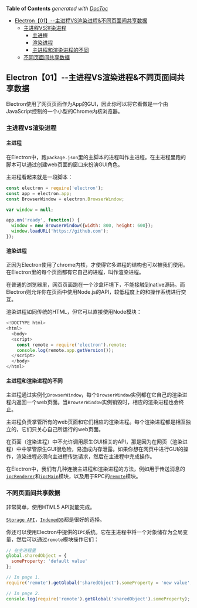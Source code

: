 <!-- START doctoc generated TOC please keep comment here to allow auto update -->
<!-- DON'T EDIT THIS SECTION, INSTEAD RE-RUN doctoc TO UPDATE -->
**Table of Contents**  *generated with [DocToc](https://github.com/thlorenz/doctoc)*

- [Electron【01】--主进程VS渲染进程&不同页面间共享数据](#electron01--%E4%B8%BB%E8%BF%9B%E7%A8%8Bvs%E6%B8%B2%E6%9F%93%E8%BF%9B%E7%A8%8B%E4%B8%8D%E5%90%8C%E9%A1%B5%E9%9D%A2%E9%97%B4%E5%85%B1%E4%BA%AB%E6%95%B0%E6%8D%AE)
  - [主进程VS渲染进程](#%E4%B8%BB%E8%BF%9B%E7%A8%8Bvs%E6%B8%B2%E6%9F%93%E8%BF%9B%E7%A8%8B)
    - [主进程](#%E4%B8%BB%E8%BF%9B%E7%A8%8B)
    - [渲染进程](#%E6%B8%B2%E6%9F%93%E8%BF%9B%E7%A8%8B)
    - [主进程和渲染进程的不同](#%E4%B8%BB%E8%BF%9B%E7%A8%8B%E5%92%8C%E6%B8%B2%E6%9F%93%E8%BF%9B%E7%A8%8B%E7%9A%84%E4%B8%8D%E5%90%8C)
  - [不同页面间共享数据](#%E4%B8%8D%E5%90%8C%E9%A1%B5%E9%9D%A2%E9%97%B4%E5%85%B1%E4%BA%AB%E6%95%B0%E6%8D%AE)

<!-- END doctoc generated TOC please keep comment here to allow auto update -->

## Electron【01】--主进程VS渲染进程&不同页面间共享数据

Electron使用了网页页面作为App的GUI，因此你可以将它看做是一个由JavaScript控制的一个小型的Chrome内核浏览器。

### 主进程VS渲染进程

#### 主进程

在Electron中，跑`package.json`里的主脚本的进程叫作主进程。在主进程里跑的脚本可以通过创建web页面的窗口来扮演GUI角色。

主进程看起来就是一段脚本：

```javascript
const electron = require('electron');
const app = electron.app;
const BrowserWindow = electron.BrowserWindow;

var window = null;

app.on('ready', function() {
  window = new BrowserWindow({width: 800, height: 600});
  window.loadURL('https://github.com');
});
```

#### 渲染进程

正因为Electron使用了chrome内核，才使得它多进程的结构也可以被我们使用。在Electron里的每个页面都有它自己的进程，叫作渲染进程。

在普通的浏览器里，网页页面跑在一个沙盒环境下，不能接触到native源码。而Electron则允许你在页面中使用Node.js的API，较低程度上的和操作系统进行交互。

渲染进程如同传统的HTML，但它可以直接使用Node模块：

```javascript
<!DOCTYPE html>
<html>
  <body>
  <script>
    const remote = require('electron').remote;
    console.log(remote.app.getVersion());
  </script>
  </body>
</html>
```

#### 主进程和渲染进程的不同

主进程通过实例化`BrowserWindow`，每个`BrowserWindow`实例都在它自己的渲染进程内返回一个web页面。当`BrowserWindow`实例销毁时，相应的渲染进程也会终止。

主进程负责掌管所有的web页面和它们相应的渲染进程。每个渲染进程都是相互独立的，它们只关心自己所运行的web页面。

在页面（渲染进程）中不允许调用原生GUI相关的API，那是因为在网页（渲染进程）中中掌管原生GUI很危险，易造成内存泄露。如果你想在网页中进行GUI的操作，渲染进程必须向主进程传达请求，然后在主进程中完成操作。

在Electron中，我们有几种连接主进程和渲染进程的方法，例如用于传送消息的[`ipcRenderer`](https://github.com/heyunjiang/electron/blob/master/docs/api/ipc-renderer.md)和[`ipcMain`](https://github.com/heyunjiang/electron/blob/master/docs/api/ipc-main.md)模块，以及用于RPC的[`remote`](https://github.com/heyunjiang/electron/blob/master/docs/api/remote.md)模块。

### 不同页面间共享数据

非常简单，使用HTML5 API就能完成。

[`Storage API`](https://developer.mozilla.org/en-US/docs/Web/API/Storage)，[`IndexedDB`](https://developer.mozilla.org/en-US/docs/Web/API/IndexedDB_API)都是很好的选择。

你还可以使用Electron中提供的`IPC`系统。它在主进程中将一个对象储存为全局变量，然后可以通过`remote`模块操作它们：

```javascript
// 在主进程里
global.sharedObject = {
  someProperty: 'default value'
};
```

```javascript
// In page 1.
require('remote').getGlobal('sharedObject').someProperty = 'new value';

// In page 2.
console.log(require('remote').getGlobal('sharedObject').someProperty);
```